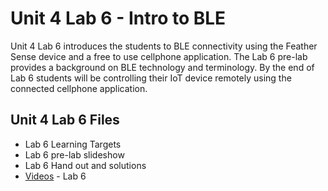 # Unit 4 Lab 6 - Intro to BLE

Unit 4 Lab 6 introduces the students to BLE  connectivity using the Feather Sense device and a 
free to use cellphone application.  The Lab 6 pre-lab provides a background on BLE technology and 
terminology.  By the end of Lab 6 students will be controlling their IoT device remotely using the 
connected cellphone application.

## Unit 4 Lab 6 Files

* Lab 6 Learning Targets
* Lab 6 pre-lab slideshow
* Lab 6 Hand out and solutions
* [Videos](./Videos4L6.md) - Lab 6
